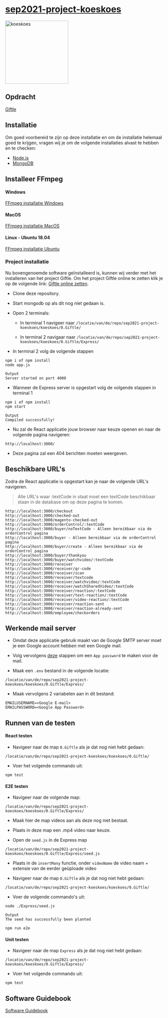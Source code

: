 # [sep2021-project-koeskoes](https://en.wikipedia.org/wiki/Spilocuscus)

<img src="https://upload.wikimedia.org/wikipedia/commons/5/5a/Cuscus1.jpg" alt="koeskoes" width="200"/>

## Opdracht

[Giftle](https://github.com/HANICA-DWA/sep2021-project-koeskoes/blob/main/koeskoes/4.Sprint3/Documentatie/Software%20Guidebook/01_context.md)

## Installatie

Om goed voorbereid te zijn op deze installatie en om de installatie helemaal goed te krijgen, vragen wij je om de volgende installaties alvast te hebben en te checken:

- [Node.js](https://nodejs.org/en/)
- [MongoDB](https://www.mongodb.com/try/download/community)

## Installeer FFmpeg

#### Windows

[FFmpeg installatie Windows](https://www.wikihow.com/Install-FFmpeg-on-Windows)

#### MacOS

[FFmpeg installatie MacOS](https://trac.ffmpeg.org/wiki/CompilationGuide/macOS)

#### Linux - Ubuntu 18.04

[FFmpeg installatie Ubuntu](https://linuxize.com/post/how-to-install-ffmpeg-on-ubuntu-18-04/)

### Project installatie

Nu bovengenoemde software geïnstalleerd is, kunnen wij verder met het installeren van het project Giftle. Om het project Giftle online te zetten klik je op de volgende link: [Giftle online zetten](https://github.com/HANICA-DWA/sep2021-project-koeskoes/blob/main/koeskoes/4.Sprint3/Documentatie/Software%20Guidebook/11_deployment.md).

- Clone deze repository.

- Start mongodb op als dit nog niet gedaan is.

- Open 2 terminals:
  
  - In terminal 1 navigeer naar `/locatie/van/de/repo/sep2021-project-koeskoes/koeskoes/0.Giftle/`
  
  - In terminal 2 navigaar naar `/locatie/van/de/repo/sep2021-project-koeskoes/koeskoes/0.Giftle/Express/`

- In terminal 2 volg de volgende stappen

```
npm i of npm install
node app.js
```

```
Output
Server started on port 4000
```

- Wanneer de Express server is opgestart volg de volgende stappen in terminal 1

```
npm i of npm install
npm start
```

```
Output
Compiled successfully!
```

- Nu zal de React applicatie jouw browser naar keuze openen en naar de volgende pagina navigeren:

`http://localhost:3000/`

- Deze pagina zal een 404 berichten moeten weergeven.

## Beschikbare URL's

Zodra de React applicatie is opgestart kan je naar de volgende URL's navigeren. 

> Alle URL's waar :textCode in staat moet een textCode beschikbaar staan in de database om op deze pagina te komen.

```
http://localhost:3000/checkout
http://localhost:3000/checked-out
http://localhost:3000/magento-checked-out
http://localhost:3000/orderControl/:textCode
http://localhost:3000/buyer/noTextCode - Alleen bereikbaar via de orderControl pagina
http://localhost:3000/buyer - Alleen bereikbaar via de orderControl pagina
http://localhost:3000/buyer/create - Alleen bereikbaar via de orderControl pagina
http://localhost:3000/buyer/thankyou
http://localhost:3000/buyer/watchvideo/:textCode
http://localhost:3000/receiver
http://localhost:3000/receiver/qr-code
http://localhost:3000/receiver/scan
http://localhost:3000/receiver/textcode
http://localhost:3000/receiver/watchvideo/:textCode
http://localhost:3000/receiver/watchSharedVideo/:textCode
http://localhost:3000/receiver/reaction/:textCode
http://localhost:3000/receiver/text-reaction/:textCode
http://localhost:3000/receiver/video-reaction/:textCode
http://localhost:3000/receiver/reaction-sent
http://localhost:3000/receiver/reaction-already-sent
http://localhost:3000/employee/checkorders
```

## Werkende mail server

- Omdat deze applicatie gebruik maakt van de Google SMTP server moet je een Google account hebben met een Google mail.

- Volg vervolgens [deze](https://support.google.com/mail/answer/185833?hl=en) stappen om een `App password` te maken voor de mail.

- Maak een `.env` bestand in de volgende locatie:

`/locatie/van/de/repo/sep2021-project-koeskoes/koeskoes/0.Giftle/Express/`

- Maak vervolgens 2 variabelen aan in dit bestand:

```
EMAILUSERNAME=<Google E-mail>
EMAILPASSWORD=<Google App Password>
```

## Runnen van de testen

#### React testen

- Navigeer naar de map `0.Giftle` als je dat nog niet hebt gedaan:

`/locatie/van/de/repo/sep2021-project-koeskoes/koeskoes/0.Giftle/`

- Voer het volgende commando uit:

```
npm test
```

#### E2E testen

- Navigeer naar de volgende map:

`/locatie/van/de/repo/sep2021-project-koeskoes/koeskoes/0.Giftle/Express/`

- Maak hier de map videos aan als deze nog niet bestaat.

- Plaats in deze map een .mp4 video naar keuze.

- Open de `seed.js` in de Express map

`/locatie/van/de/repo/sep2021-project-koeskoes/koeskoes/0.Giftle/Express/seed.js`

- Plaats in de `insertMany` functie, onder `videoName` de video naam + extensie van de eerder geüploade video 

- Navigeer naar de map `0.Giftle` als je dat nog niet hebt gedaan:

`/locatie/van/de/repo/sep2021-project-koeskoes/koeskoes/0.Giftle/`

- Voer de volgende commando's uit:

```
node ./Express/seed.js
```

```
Output
The seed has successfully been planted
```

```
npm run e2e
```

#### Unit testen

- Navigeer naar de map `Express` als je dat nog niet hebt gedaan:

`/locatie/van/de/repo/sep2021-project-koeskoes/koeskoes/0.Giftle/Express/`

- Voer het volgende commando uit:

```
npm test
```

## Software Guidebook

[Software Guidebook](https://github.com/HANICA-DWA/sep2021-project-koeskoes/tree/main/koeskoes/4.Sprint3/Documentatie/Software%20Guidebook)

